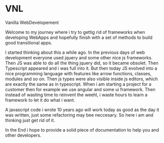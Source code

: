 # VNL
Vanilla WebDevelopement

Welcome to my journey where i try to gettig rid of frameworks when developing WebApps and hopefully finish with a set of methods to build good transitional apps.

I started thinking about this a while ago. In the previous days of web development everyone used jquery and some other nice js frameworks.
Then JS was able to do all the thing jquery did, so it became obsolet. Then Typescript appeared and i was full into it. 
But then today JS evolved into a nice programming language with features like arrow functions, classes, modules and so on. 
Then js types were also visible inside js editors, which are exactly the same as in typescript. 
When i am starting a project for a customer then for example we use angular and some ui framework. Then instead of wasting time to reinvent the weehl, i waste hours to learn a framework to let it do what i want.

A javascript code i wrote 10 years ago will work today as good as the day it was written, just some refactoring may bee neccesary.
So here i am and thinking just get rid of it.

In the End i hope to provide a solid piece of documentation to help you and other developers.
